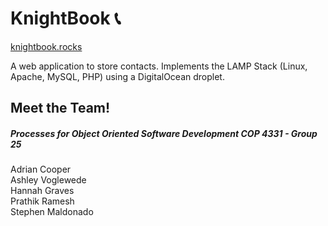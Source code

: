 # KnightBook :telephone_receiver:
[knightbook.rocks](https://knightbook.rocks)  
  
A web application to store contacts. Implements the LAMP Stack (Linux, Apache, MySQL, PHP) using a DigitalOcean droplet.

## Meet the Team! 
##### Processes for Object Oriented Software Development COP 4331 - Group 25   
Adrian Cooper  
Ashley Voglewede  
Hannah Graves  
Prathik Ramesh  
Stephen Maldonado  
